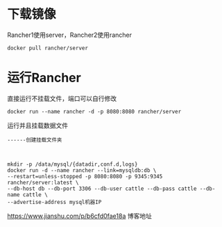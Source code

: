 # 下载镜像

Rancher1使用server，Rancher2使用rancher

```
docker pull rancher/server
```

# 运行Rancher

直接运行不挂载文件，端口可以自行修改

```
docker run --name rancher -d -p 8080:8080 rancher/server
```

运行并且挂载数据文件

```
------创建挂载文件夹



mkdir -p /data/mysql/{datadir,conf.d,logs}
docker run -d --name rancher --link=mysqldb:db \
--restart=unless-stopped -p 8080:8080 -p 9345:9345 rancher/server:latest \
--db-host db --db-port 3306 --db-user cattle --db-pass cattle --db-name cattle \
--advertise-address mysql机器IP

```

<https://www.jianshu.com/p/b6cfd0fae18a> 博客地址